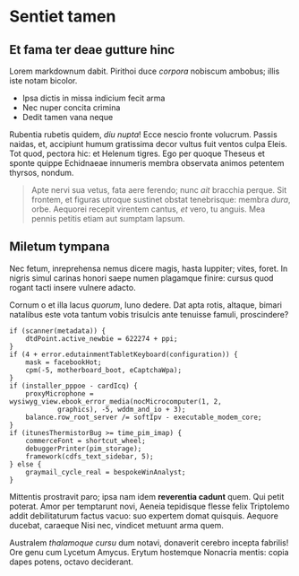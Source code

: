 # Sentiet tamen

## Et fama ter deae gutture hinc

Lorem markdownum dabit. Pirithoi duce *corpora* nobiscum ambobus; illis iste
notam bicolor.

- Ipsa dictis in missa indicium fecit arma
- Nec nuper concita crimina
- Dedit tamen vana neque

Rubentia rubetis quidem, *diu nupta*! Ecce nescio fronte volucrum. Passis
naidas, et, accipiunt humum gratissima decor vultus fuit ventos culpa Eleis. Tot
quod, pectora hic: et Helenum tigres. Ego per quoque Theseus et sponte quippe
Echidnaeae innumeris membra observata animos petentem thyrsos, nondum.

> Apte nervi sua vetus, fata aere ferendo; nunc *ait* bracchia perque. Sit
> frontem, et figuras utroque sustinet obstat tenebrisque: membra *dura*, orbe.
> Aequorei recepit virentem cantus, *et* vero, tu anguis. Mea pennis petitis
> etiam aut sumptam lapsum.

## Miletum tympana

Nec fetum, inreprehensa nemus dicere magis, hasta Iuppiter; vites, foret. In
nigris simul carinas honori saepe numen plagamque finire: cursus quod rogant
tacti insere vulnere adacto.

Cornum o et illa lacus *quorum*, Iuno dedere. Dat apta rotis, altaque, bimari
natalibus este vota tantum vobis trisulcis ante tenuisse famuli, proscindere?

    if (scanner(metadata)) {
        dtdPoint.active_newbie = 622274 + ppi;
    }
    if (4 + error.edutainmentTabletKeyboard(configuration)) {
        mask = facebookHot;
        cpm(-5, motherboard_boot, eCaptchaWpa);
    }
    if (installer_pppoe - cardIcq) {
        proxyMicrophone = wysiwyg_view.ebook_error_media(nocMicrocomputer(1, 2,
                graphics), -5, wddm_and_io + 3);
        balance.row_root_server /= softIpv - executable_modem_core;
    }
    if (itunesThermistorBug >= time_pim_imap) {
        commerceFont = shortcut_wheel;
        debuggerPrinter(pim_storage);
        framework(cdfs_text_sidebar, 5);
    } else {
        graymail_cycle_real = bespokeWinAnalyst;
    }

Mittentis prostravit paro; ipsa nam idem **reverentia cadunt** quem. Qui petit
poterat. Amor per temptarunt novi, Aeneia tepidisque flesse felix Triptolemo
addit debilitaturum factus vacuo: suo expertem domat quisquis. Aequore ducebat,
caraeque Nisi nec, vindicet metuunt arma quem.

Australem *thalamoque cursu* dum notavi, donaverit cerebro incepta fabrilis! Ore
genu cum Lycetum Amycus. Erytum hostemque Nonacria mentis: copia dapes potens,
octavo deciderant.
